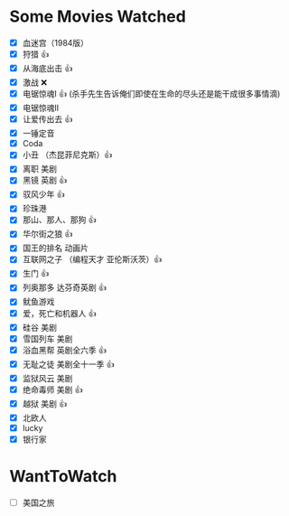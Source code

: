 # Some Movies Watched

- [x] 血迷宫（1984版）
- [x] 狩猎 :+1:
- [x] 从海底出击 :+1:
- [x] 激战 :x:
- [x] 电锯惊魂I :+1: (杀手先生告诉俺们即使在生命的尽头还是能干成很多事情滴)
- [x] 电锯惊魂II
- [x] 让爱传出去 :+1:
- [x] 一锤定音
- [x] Coda
- [x] 小丑 （杰昆菲尼克斯）:+1:
- [x] 离职 美剧
- [x] 黑镜 英剧 :+1:
- [x] 驭风少年 :+1:
- [x] 珍珠港
- [x] 那山、那人、那狗 :+1:
- [x] 华尔街之狼 :+1:
- [x] 国王的排名 动画片
- [x] 互联网之子 （编程天才 亚伦斯沃茨）:+1:
- [x] 生门 :+1:
- [x] 列奥那多 达芬奇英剧 :+1:
- [x] 鱿鱼游戏
- [x] 爱，死亡和机器人 :+1:
- [x] 硅谷 美剧
- [x] 雪国列车 美剧
- [x] 浴血黑帮 英剧全六季 :+1:
- [x] 无耻之徒 美剧全十一季 :+1:
- [x] 监狱风云 美剧
- [x] 绝命毒师 美剧 :+1:
- [x] 越狱 美剧 :+1:
- [x] 北欧人
- [x] lucky
- [x] 银行家

# WantToWatch

- [ ] 美国之旅
